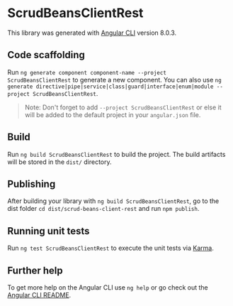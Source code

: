 # ScrudBeansClientRest

This library was generated with [Angular CLI](https://github.com/angular/angular-cli) version 8.0.3.

## Code scaffolding

Run `ng generate component component-name --project ScrudBeansClientRest` to generate a new component. You can also use `ng generate directive|pipe|service|class|guard|interface|enum|module --project ScrudBeansClientRest`.
> Note: Don't forget to add `--project ScrudBeansClientRest` or else it will be added to the default project in your `angular.json` file. 

## Build

Run `ng build ScrudBeansClientRest` to build the project. The build artifacts will be stored in the `dist/` directory.

## Publishing

After building your library with `ng build ScrudBeansClientRest`, go to the dist folder `cd dist/scrud-beans-client-rest` and run `npm publish`.

## Running unit tests

Run `ng test ScrudBeansClientRest` to execute the unit tests via [Karma](https://karma-runner.github.io).

## Further help

To get more help on the Angular CLI use `ng help` or go check out the [Angular CLI README](https://github.com/angular/angular-cli/blob/master/README.md).
